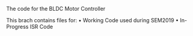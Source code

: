 
The code for the BLDC Motor Controller

This brach contains files for:
  •	Working Code used during SEM2019
  •	In-Progress ISR Code
